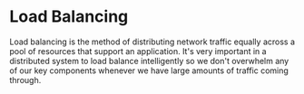 # Load Balancing

Load balancing is the method of distributing network traffic equally across a pool of resources that support an application. It's very important in a distributed system to load balance intelligently so we don't overwhelm any of our key components whenever we have large amounts of traffic coming through.

